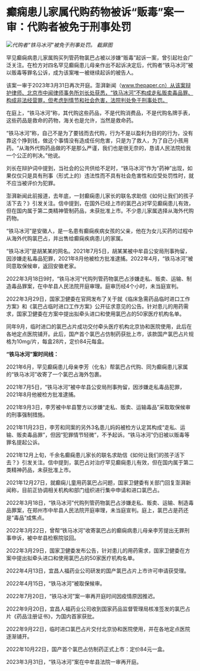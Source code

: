# 癫痫患儿家属代购药物被诉“贩毒”案一审：代购者被免于刑事处罚

![](https://inews.gtimg.com/news_bt/O9nzRt8jbGlJzK8Mo93yt60pY40K9QPCfYGV_o6XDXbJoAA/1000)_代购者“铁马冰河”被免于刑事处罚。
截屏图_

罕见癫痫病患儿家属购买列管药物氯巴占被以涉嫌“贩毒”起诉一案，曾引起社会广泛关注。在检方对四名罕见癫痫患儿母亲作出不起诉决定后，代购者“铁马冰河”被以贩毒等罪名公诉，成为该案唯一被继续起诉的被告人。

该案一审于2023年3月31日再次开庭。澎湃新闻（www.thepaper.cn）从该案辩护律师、北京市中闻律师事务所刘长处获悉，“铁马冰河”不构成走私贩卖毒品罪、构成非法经营罪，但考虑到情节和社会危害，法院判处免于刑事处罚。

在庭上，“铁马冰河”称，其代购这些药品，不是代购消费品，不是代购名牌手表，这些药品是救命的药物，海关也是允许，当然是救命药。

“铁马冰河”称，自己不是为了要钱而去代购，行为不是以盈利为目的的行为，没有靠这个挣到钱，做这个事情没有造成任何危害，只是为了救人，为了自己小孩用药。“从海外代购药品做的不是那么严谨，我们也是很无奈的，恳请人民法院给我一个公正的判决。”他说。

刘长在辩护词中提到，当社会的公共供给不足时，“铁马冰河”作为“药神”出现，如果仅仅只是具有刑事（形式上的）违法性而不具有社会危害性和应受处罚性时，就不应当被评价为犯罪。

澎湃新闻此前报道，去年底，一封癫痫患儿家长的联名求助信《如何让我们的孩子活下去？》引发关注。信中提到，在国外已经上市的氯巴占对罕见癫痫患儿有效，但在国内属于第二类精神管制药品，未获批准上市。不少患儿家属选择从海外代购药物。

“铁马冰河”是安徽人，是一名患有癫痫疾病女孩的父亲，他在为女儿买药的过程中从海外代购氯巴占，并出售给癫痫疾病患儿的家属。

“铁马冰河”是胡某某的网名。2021年7月5日，胡某某被中牟县公安局刑事拘留，因涉嫌走私毒品犯罪，2021年8月他被检方批准逮捕。2022年4月，“铁马冰河”被同意取保候审，返回安徽老家。

2022年3月18日9时，“铁马冰河”代购列管药物氯巴占涉嫌走私、贩卖、运输、制造毒品罪案，在中牟县人民法院开庭审理。庭审历经4个小时，未当庭宣判。

2022年3月29日，国家卫健委在官网发布了关于就《临床急需药品临时进口工作方案》和《氯巴占临时进口工作方案》公开征求意见的公告。针对患儿的用药需求，国家卫健委在方案中提出拟牵头进口和使用氯巴占的50家医疗机构名单。

同年9月，临时进口的氯巴占片成功交付牵头医疗机构北京协和医院使用，此后在各地定点医院铺开。此后，国产首个氯巴占仿制药获批上市，该款国产氯巴占片规格为10mg/片，每盒28片，定价84元每盒。

**“铁马冰河”案时间线：**

2021年6月，罕见癫痫患儿母亲李芳（化名）帮氯巴占代购、同为癫痫患儿家属的“铁马冰河”收寄了一个氯巴占海外包裹。

2021年7月5日，“铁马冰河”被中牟县公安局刑事拘留，因涉嫌走私毒品犯罪，2021年8月他被检方批准逮捕。

2021年9月3日，李芳被中牟县警方以涉嫌“走私、贩卖、运输毒品”采取取保候审的刑事强制措施。

2021年11月23日，李芳和同案的另外3名患儿妈妈被检方认定其构成“走私、运输、贩卖毒品罪”，但因“犯罪情节轻微”，不予起诉。“铁马冰河”仍旧被以贩毒等罪名提起公诉。

2021年12月上旬，千余名癫痫患儿家长的联名求助信《如何让我们的孩子活下去？》引发关注。信中提到，氯巴占对治疗罕见癫痫患儿有效，但在国内属于第二类精神药品，未获批准上市。

2021年12月27日，就癫痫儿童用药氯巴占问题，国家卫健委有关部门回复澎湃新闻称，目前正协调相关机构和部门组织进行集中申请和进口氯巴占。

2022年3月18日，“铁马冰河”代购列管药物氯巴占涉嫌走私、贩卖、运输、制造毒品罪案，在郑州市中牟县人民法院开庭审理，未当庭宣判。庭上，氯巴占是药还是“毒品”成焦点。

2022年3月22日，曾帮“铁马冰河”收寄氯巴占的癫痫病患儿母亲李芳提出无罪刑事申诉，被中牟县检察院驳回。

2022年3月29日，国家卫健委发布公告，针对患儿的用药需求，国家卫健委在方案中提出拟牵头进口和使用氯巴占的50家医疗机构名单。

2022年4月13日，宜昌人福药业公司研发的国产氯巴占片上市许可申请获受理。

2022年4月15日，“铁马冰河”被取保候审。

2022年7月20日，“铁马冰河”案一审再开庭时间因疫情原因推迟。

2022年9月20日，宜昌人福药业公司收到国家药品监督管理局核准签发的氯巴占片《药品注册证书》，为国内首家获批。

2022年9月22日，临时进口氯巴占片交付北京协和医院使用，并在各地定点医院逐渐铺开。

2022年10月22日，国产首个氯巴占仿制药正式上市：定价84元一盒。

2023年3月31日，“铁马冰河”案在中牟县法院一审再开庭。


